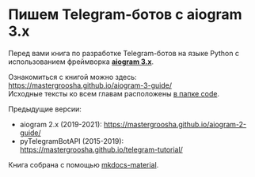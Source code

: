 # Пишем Telegram-ботов c aiogram 3.x 

Перед вами книга по разработке Telegram-ботов на языке Python с использованием фреймворка **[aiogram 3.x](https://github.com/aiogram/aiogram/tree/dev-3.x)**.

Ознакомиться с книгой можно здесь: https://mastergroosha.github.io/aiogram-3-guide/  
Исходные тексты ко всем главам расположены [в папке code](https://github.com/MasterGroosha/aiogram-3-guide/tree/master/code).

Предыдущие версии:
* aiogram 2.x (2019-2021): https://mastergroosha.github.io/aiogram-2-guide/
* pyTelegramBotAPI (2015-2019): https://mastergroosha.github.io/telegram-tutorial/

Книга собрана с помощью [mkdocs-material](https://squidfunk.github.io/mkdocs-material/).
